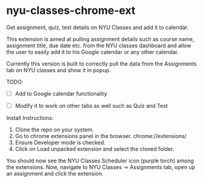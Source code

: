 # nyu-classes-chrome-ext
Get assignment, quiz, test details on NYU Classes and add it to calendar.

This extension is aimed at pulling assignment details such as course name, assignment title, due date etc. from the NYU classes dashboard and allow the user to easily add it to his Google calendar or any other calendar.

Currently this version is built to correctly pull the data from the Assignments tab on NYU classes and show it in popup.


TODO:
- [ ] Add to Google calendar functionality
- [ ] Modify it to work on other tabs as well such as Quiz and Test


Install Instructions:

1) Clone the repo on your system.
2) Go to chrome extensions panel in the browser. chrome://extensions/
3) Ensure Developer mode is checked.
4) Click on Load unpacked extension and select the cloned folder.

You should now see the NYU Classes Scheduler icon (purple torch) among the extensions.
Now, navigate to NYU Classes -> Assignments tab, open up an assignment and click the extension.
